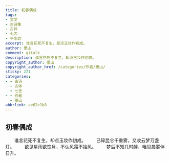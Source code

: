 ```yaml
---
title: 初春偶成
tags:
- 文学
- 古诗集
- 古体
- 七古
- 平水韵
excerpt: 谁言花死不复生，却点玉妆作初成。
author: 墨山
comment: gitalk
description: 谁言花死不复生，却点玉妆作初成。
copyright_author: 墨山
copyright_author_href: /categories/作者/墨山/
sticky: 221
categories:
- - 古诗
  - 古体
  - 七言
- - 作者
  - 墨山
abbrlink: ae62e1b8
---
```

## 初春偶成
&emsp;&emsp;谁言花死不复生，却点玉妆作初成。
&emsp;&emsp;已碎昆仑千重雾，又收云梦万盏灯。
&emsp;&emsp;欲见星雨欲饮月，不认风霜不拾风。
&emsp;&emsp;梦后不知几时醉，唯见晨雾伴日升。